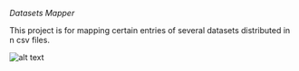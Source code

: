 *Datasets Mapper*

This project is for mapping certain entries of several datasets distributed in n csv files.

![alt text](https://i.imgur.com/VOYl9rZ.png)

